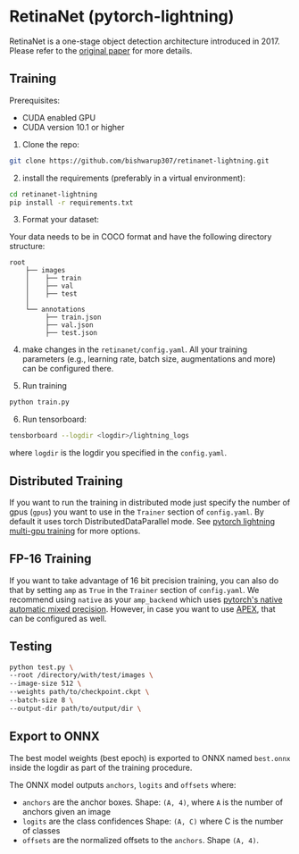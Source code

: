 # RetinaNet (pytorch-lightning)
RetinaNet is a one-stage object detection architecture introduced in 2017. Please refer to the [original paper](https://arxiv.org/abs/1708.02002) for more details.

## Training

Prerequisites:

- CUDA enabled GPU
- CUDA version 10.1 or higher

1. Clone the repo:

```sh
git clone https://github.com/bishwarup307/retinanet-lightning.git
```

2. install the requirements (preferably in a virtual environment):

```sh
cd retinanet-lightning
pip install -r requirements.txt
```

3. Format your dataset:

Your data needs to be in COCO format and have the following directory structure:

```
root
    ├── images
    │    ├── train
    │    ├── val
    │    ├── test
    │
    └── annotations
         ├── train.json
         ├── val.json
         ├── test.json
```

4. make changes in the `retinanet/config.yaml`. All your training parameters (e.g., learning rate, batch size, augmentations and more) can be configured there. 

5. Run training
```sh
python train.py
```

6. Run tensorboard:
```sh
tensborboard --logdir <logdir>/lightning_logs
```

where `logdir` is the logdir you specified in the `config.yaml`.


## Distributed Training

If you want to run the training in distributed mode just specify the number of gpus (`gpus`) you want to use in the `Trainer` section of `config.yaml`. By default it uses torch DistributedDataParallel mode. See [pytorch lightning multi-gpu training](https://pytorch-lightning.readthedocs.io/en/stable/advanced/multi_gpu.html?highlight=distributed) for more options.

## FP-16 Training

If you want to take advantage of 16 bit precision training, you can also do that by setting `amp` as `True` in the `Trainer` section of `config.yaml`. We recommend using `native` as your `amp_backend` which uses [pytorch's native automatic mixed precision](https://pytorch.org/tutorials/recipes/recipes/amp_recipe.html). However, in case you want to use [APEX](https://github.com/NVIDIA/apex), that can be configured as well.


## Testing

```sh
python test.py \
--root /directory/with/test/images \
--image-size 512 \
--weights path/to/checkpoint.ckpt \
--batch-size 8 \
--output-dir path/to/output/dir \
```

## Export to ONNX

The best model weights (best epoch) is exported to ONNX named `best.onnx` inside the logdir as part of the training procedure.  

The ONNX model outputs `anchors`, `logits` and `offsets` where:
- `anchors` are the anchor boxes. Shape: `(A, 4)`, where `A` is the number of anchors given an image
- `logits` are the class confidences Shape: `(A, C)` where C is the number of classes
- `offsets` are the normalized offsets to the `anchors`. Shape `(A, 4)`.
